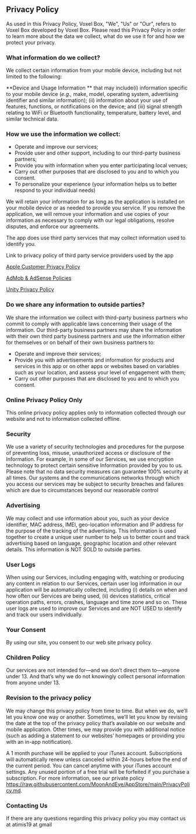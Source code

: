 ## Privacy Policy

As used in this Privacy Policy, Voxel Box, "We", "Us" or "Our", refers to Voxel Box developed by Voxel Box. Please read this Privacy Policy in order to learn more about the data we collect, what do we use it for and how we protect your privacy.

### What information do we collect?

We collect certain information from your mobile device, including but not limited to the following:

**Device and Usage Information ** that may include(i) information specific to your mobile device (*e.g.,* make, model, operating system, advertising identifier and similar information); (ii) information about your use of features, functions, or notifications on the device; and (iii) signal strength relating to WiFi or Bluetooth functionality, temperature, battery level, and similar technical data.

### How we use the information we collect:

- Operate and improve our services;
- Provide user and other support, including to our third-party business partners;
- Provide you with information when you enter participating local venues; 
- Carry out other purposes that are disclosed to you and to which you consent.
- To personalize your experience
(your information helps us to better respond to your individual needs)

We will retain your information for as long as the application is installed on your mobile device or as needed to provide you service.  If you remove the application, we will remove your information and use copies of your information as necessary to comply with our legal obligations, resolve disputes, and enforce our agreements.

The app does use third party services that may collect information used to identify you.

Link to privacy policy of third party service providers used by the app

[Apple Customer Privacy Policy](https://www.apple.com/legal/privacy/)

[AdMob & AdSense Policies](https://support.google.com/admob/answer/6128543?hl=en)

[Unity Privacy Policy](https://unity3d.com/legal/privacy-policy)


### Do we share any information to outside parties?

We share the information we collect with third-party business partners who commit to comply with applicable laws concerning their usage of the information.  Our third-party business partners may share the information with their own third party business partners and use the information either for themselves or on behalf of their own business partners to:

- Operate and improve their services;
- Provide you with advertisements and information for products and services in this app or on other apps or websites based on variables such as your location, and assess your level of engagement with them;
- Carry out other purposes that are disclosed to you and to which you consent.

### Online Privacy Policy Only

This online privacy policy applies only to information collected through our website and not to information collected offline.

### Security

We use a variety of security technologies and procedures for the purpose of preventing loss, misuse, unauthorized access or disclosure of the Information. For example, in some of our Services, we use encryption technology to protect certain sensitive Information provided by you to us. Please note that no data security measures can guarantee 100% security at all times. Our systems and the communications networks through which you access our services may be subject to security breaches and failures which are due to circumstances beyond our reasonable control

### Advertising

We may collect and use information about you, such as your device identifier, MAC address, IMEI, geo-location information and IP address for the purpose of the tracking of the advertising. This information is used together to create a unique user number to help us to better count and track advertising based on language, geographic location and other relevant details. This information is NOT SOLD to outside parties.

### User Logs

When using our Services, including engaging with, watching or producing any content in relation to our Services, certain user log information in our application will be automatically collected, including (i) details on when and how often our Services are being used, (ii) devices statistics, critical operation paths, errors, crashes, language and time zone and so on. These user logs are used to improve our Services and are NOT USED to identify and track our users individually.

### Your Consent

By using our site, you consent to our web site privacy policy.

### Children Policy

Our services are not intended for—and we don’t direct them to—anyone under 13. And that’s why we do not knowingly collect personal information from anyone under 13.

### Revision to the privacy policy

We may change this privacy policy from time to time. But when we do, we’ll let you know one way or another. Sometimes, we’ll let you know by revising the date at the top of the privacy policy that’s available on our website and mobile application. Other times, we may provide you with additional notice (such as adding a statement to our websites’ homepages or providing you with an in-app notification).

A 1 month purchase will be applied to your iTunes account. Subscriptions will automatically renew unless canceled within 24-hours before the end of the current period. You can cancel anytime with your iTunes account settings. Any unused portion of a free trial will be forfeited if you purchase a subscription. For more information, see our private policy https://raw.githubusercontent.com/MoonAndEye/AppStore/main/PrivacyPolicy.md.

### Contacting Us

If there are any questions regarding this privacy policy you may contact us at atimis19 at gmail


